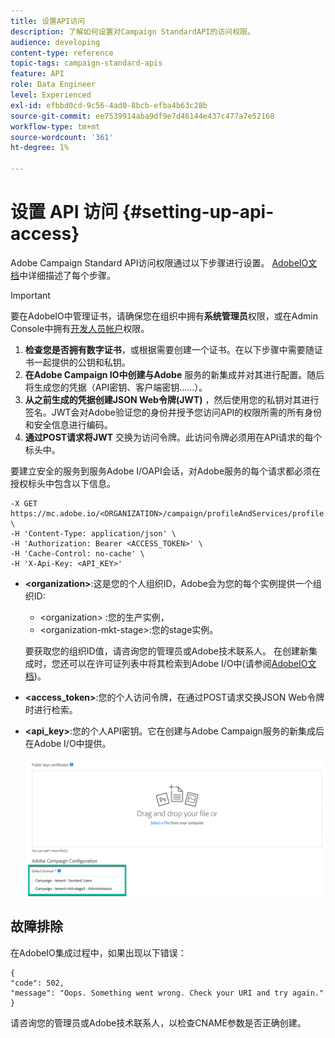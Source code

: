 ```yaml
---
title: 设置API访问
description: 了解如何设置对Campaign StandardAPI的访问权限。
audience: developing
content-type: reference
topic-tags: campaign-standard-apis
feature: API
role: Data Engineer
level: Experienced
exl-id: efbbd0cd-9c56-4ad0-8bcb-efba4b63c28b
source-git-commit: ee7539914aba9df9e7d46144e437c477a7e52168
workflow-type: tm+mt
source-wordcount: '361'
ht-degree: 1%

---
```


# 设置 API 访问 {#setting-up-api-access}

Adobe Campaign Standard API访问权限通过以下步骤进行设置。 [AdobeIO文档](https://www.adobe.io/authentication/auth-methods.html#!AdobeDocs/adobeio-auth/master/AuthenticationOverview/ServiceAccountIntegration.md)中详细描述了每个步骤。

>[!IMPORTANT]
>
>要在AdobeIO中管理证书，请确保您在组织中拥有<b>系统管理员</b>权限，或在Admin Console中拥有[开发人员帐户](https://helpx.adobe.com/enterprise/using/manage-developers.html)</a>权限。

1. **检查您是否拥有数字证书**，或根据需要创建一个证书。在以下步骤中需要随证书一起提供的公钥和私钥。
1. **在Adobe Campaign IO中创建与Adobe** 服务的新集成并对其进行配置。随后将生成您的凭据（API密钥、客户端密钥……）。
1. **从之前生成的凭据创建JSON Web令牌(JWT)** ，然后使用您的私钥对其进行签名。JWT会对Adobe验证您的身份并授予您访问API的权限所需的所有身份和安全信息进行编码。
1. **通过POST请求将JWT** 交换为访问令牌。此访问令牌必须用在API请求的每个标头中。

要建立安全的服务到服务Adobe I/OAPI会话，对Adobe服务的每个请求都必须在授权标头中包含以下信息。

```
-X GET https://mc.adobe.io/<ORGANIZATION>/campaign/profileAndServices/profile \
-H 'Content-Type: application/json' \
-H 'Authorization: Bearer <ACCESS_TOKEN>' \
-H 'Cache-Control: no-cache' \
-H 'X-Api-Key: <API_KEY>'
```

* **&lt;organization>**:这是您的个人组织ID，Adobe会为您的每个实例提供一个组织ID:

   * &lt;organization> :您的生产实例，
   * &lt;organization-mkt-stage>:您的stage实例。

   要获取您的组织ID值，请咨询您的管理员或Adobe技术联系人。 在创建新集成时，您还可以在许可证列表中将其检索到Adobe I/O中(请参阅<a href="https://www.adobe.io/authentication.html">AdobeIO文档</a>)。

* **&lt;access_token>**:您的个人访问令牌，在通过POST请求交换JSON Web令牌时进行检索。

* **&lt;api_key>**:您的个人API密钥。它在创建与Adobe Campaign服务的新集成后在Adobe I/O中提供。

   ![替换文本](assets/tenant.png)

## 故障排除

在AdobeIO集成过程中，如果出现以下错误：

```
{ 
"code": 502, 
"message": "Oops. Something went wrong. Check your URI and try again." 
}
```


请咨询您的管理员或Adobe技术联系人，以检查CNAME参数是否正确创建。
